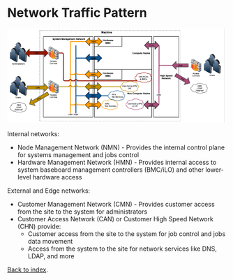 # Network Traffic Pattern

![Network traffic pattern](../img/network_traffic_pattern.png)

Internal networks:

* Node Management Network (NMN) - Provides the internal control plane for systems management and jobs control
* Hardware Management Network (HMN) - Provides internal access to system baseboard management controllers (BMC/iLO) and other lower-level hardware access

External and Edge networks:

* Customer Management Network (CMN) - Provides customer access from the site to the system for administrators
* Customer Access Network (CAN) or Customer High Speed Network (CHN) provide:
  * Customer access from the site to the system for job control and jobs data movement
  * Access from the system to the site for network services like DNS, LDAP, and more

[Back to index](README.md).
